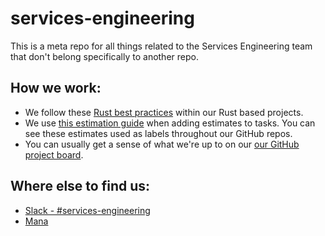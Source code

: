 # services-engineering

This is a meta repo for all things related to the Services Engineering team that don't belong specifically to another repo.

## How we work:
* We follow these [Rust best practices](https://github.com/mozilla-services/websec-check/blob/master/rust.md) within our Rust based projects.
* We use [this estimation guide](https://github.com/mozilla-services/services-engineering/blob/master/docs/estimation.md) when adding estimates to tasks. You can see these estimates used as labels throughout our GitHub repos.
* You can usually get a sense of what we're up to on our [our GitHub project board](https://github.com/orgs/mozilla-services/projects/10).

## Where else to find us:

* [Slack - #services-engineering](https://app.slack.com/client/T027LFU12/CK6MA5133)
* [Mana](https://mana.mozilla.org/wiki/pages/viewpage.action?spaceKey=SE&title=Services+Engineering)
